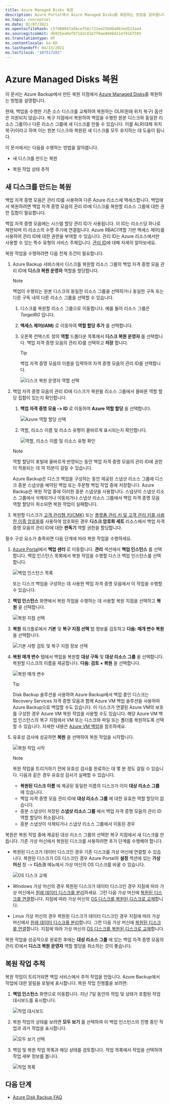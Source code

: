 ```yaml
---
title: Azure Managed Disks 복원
description: Azure Portal에서 Azure Managed Disks를 복원하는 방법을 알아봅니다.
ms.topic: conceptual
ms.date: 01/07/2021
ms.openlocfilehash: c57d60047a5bcef58c721ee25bd8a0b3ed523aa4
ms.sourcegitcommit: db925ea0af071d2c81b7f0ae89464214f8167505
ms.translationtype: HT
ms.contentlocale: ko-KR
ms.lasthandoff: 04/15/2021
ms.locfileid: "107517201"
---
```

# <a name="restore-azure-managed-disks"></a>Azure Managed Disks 복원

이 문서는 Azure Backup에서 만든 복원 지점에서 [Azure Managed Disks](../virtual-machines/managed-disks-overview.md)를 복원하는 방법을 설명합니다.

현재, 백업을 수행한 기존 소스 디스크를 교체하여 복원하는 OLR(원래 위치 복구) 옵션은 지원되지 않습니다. 복구 지점에서 복원하여 백업을 수행한 원본 디스크와 동일한 리소스 그룹이나 다른 리소스 그룹에 새 디스크를 만들 수 있습니다. 이를 ALR(대체 위치 복구)이라고 하며 이는 원본 디스크와 복원된 새 디스크를 모두 유지하는 데 도움이 됩니다.

이 문서에서는 다음을 수행하는 방법을 알아봅니다.

- 새 디스크를 만드는 복원

- 복원 작업 상태 추적

## <a name="restore-to-create-a-new-disk"></a>새 디스크를 만드는 복원

백업 자격 증명 모음은 관리 ID를 사용하여 다른 Azure 리소스에 액세스합니다. 백업에서 복원하려면 백업 자격 증명 모음의 관리 ID에 디스크를 복원할 리소스 그룹에 대한 권한 집합이 필요합니다.

백업 자격 증명 모음에는 시스템 할당 관리 ID가 사용됩니다. 이 ID는 리소스당 하나로 제한되며 이 리소스의 수명 주기에 연결됩니다. Azure RBAC(역할 기반 액세스 제어)를 사용하여 관리 ID에 대한 권한을 부여할 수 있습니다. 관리 ID는 Azure 리소스에서만 사용할 수 있는 특수 유형의 서비스 주체입니다. [관리 ID](../active-directory/managed-identities-azure-resources/overview.md)에 대해 자세히 알아보세요.

복원 작업을 수행하려면 다음 전제 조건이 필요합니다.

1. Azure Backup 서비스에서 디스크를 복원할 리소스 그룹의 백업 자격 증명 모음 관리 ID에 **디스크 복원 운영자** 역할을 할당합니다.

    >[!NOTE]
    > 백업이 수행되는 원본 디스크의 동일한 리소스 그룹을 선택하거나 동일한 구독 또는 다른 구독 내의 다른 리소스 그룹을 선택할 수 있습니다.

    1. 디스크를 복원할 리소스 그룹으로 이동합니다. 예를 들어 리소스 그룹은 *TargetRG* 입니다.

    1. **액세스 제어(IAM)** 로 이동하여 **역할 할당 추가** 를 선택합니다.

    1. 오른쪽 컨텍스트 창의 **역할** 드롭다운 목록에서 **디스크 복원 운영자** 를 선택합니다. 백업 자격 증명 모음의 관리 ID를 선택하고 **저장** 합니다.

        >[!TIP]
        >백업 자격 증명 모음의 이름을 입력하여 자격 증명 모음의 관리 ID를 선택합니다.

        ![디스크 복원 운영자 역할 선택](./media/restore-managed-disks/disk-restore-operator-role.png)

1. 백업 자격 증명 모음의 관리 ID에 디스크가 복원될 리소스 그룹에서 올바른 역할 할당 집합이 있는지 확인합니다.

    1. **백업 자격 증명 모음 -> ID** 로 이동하여 **Azure 역할 할당** 을 선택합니다.

        ![Azure 역할 할당 선택](./media/restore-managed-disks/azure-role-assignments.png)

    1. 역할, 리소스 이름 및 리소스 유형이 올바르게 표시되는지 확인합니다.

        ![역할, 리소스 이름 및 리소스 유형 확인](./media/restore-managed-disks/verify-role.png)

    >[!NOTE]
    >역할 할당이 포털에 올바르게 반영되는 동안 백업 자격 증명 모음의 관리 ID에 권한이 적용되는 데 약 15분이 걸릴 수 있습니다.
    >
    >Azure Backup은 디스크 백업을 구성하는 동안 제공된 스냅샷 리소스 그룹에 디스크 증분 스냅샷을 예약된 백업 또는 주문형 백업 작업 중에 저장합니다. Azure Backup은 복원 작업 중에 이러한 증분 스냅샷을 사용합니다. 스냅샷이 스냅샷 리소스 그룹에서 삭제되거나 이동되거나 스냅샷 리소스 그룹에서 백업 자격 증명 모음 역할 할당이 취소되면 복원 작업이 실패합니다.

1. 복원할 디스크가 [고객 관리형 키(CMK)](../virtual-machines/disks-enable-customer-managed-keys-portal.md) 또는 [플랫폼 관리 키 및 고객 관리 키를 사용한 이중 암호화](../virtual-machines/disks-enable-double-encryption-at-rest-portal.md)를 사용하여 암호화된 경우 **디스크 암호화 세트** 리소스에서 백업 자격 증명 모음의 관리 ID에 대한 **판독기** 역할 권한을 할당합니다.

필수 구성 요소가 충족되면 다음 단계에 따라 복원 작업을 수행하세요.

1. [Azure Portal](https://portal.azure.com/)에서 **백업 센터** 로 이동합니다. **관리** 섹션에서 **백업 인스턴스** 를 선택합니다. 백업 인스턴스 목록에서 복원 작업을 수행할 디스크 백업 인스턴스를 선택합니다.

    ![백업 인스턴스 목록](./media/restore-managed-disks/backup-instances.png)

    또는 디스크 백업을 구성하는 데 사용한 백업 자격 증명 모음에서 이 작업을 수행할 수 있습니다.

1. **백업 인스턴스** 화면에서 복원 작업을 수행하는 데 사용할 복원 지점을 선택하고 **복원** 을 선택합니다.

    ![복원 지점 선택](./media/restore-managed-disks/select-restore-point.png)

1. **복원** 워크플로에서 **기본** 및 **복구 지점 선택** 탭 정보를 검토하고 **다음: 매개 변수 복원** 을 선택합니다.

    ![기본 사항 검토 및 복구 지점 정보 선택](./media/restore-managed-disks/review-information.png)

1. **복원 매개 변수** 탭에서 백업을 복원할 **대상 구독** 및 **대상 리소스 그룹** 을 선택합니다. 복원할 디스크의 이름을 제공합니다. **다음: 검토 + 복원** 을 선택합니다.

    ![복원 매개 변수](./media/restore-managed-disks/restore-parameters.png)

    >[!TIP]
    >Disk Backup 솔루션을 사용하여 Azure Backup에서 백업 중인 디스크는 Recovery Services 자격 증명 모음과 함께 Azure VM 백업 솔루션을 사용하여 Azure Backup으로 백업할 수도 있습니다. 이 디스크가 연결된 Azure VM의 보호를 구성한 경우 Azure VM 복원 작업을 사용할 수도 있습니다. 해당 Azure VM 백업 인스턴스의 복구 지점에서 VM 또는 디스크와 파일 또는 폴더를 복원하도록 선택할 수 있습니다. 자세한 내용은 [Azure VM 백업](./about-azure-vm-restore.md)을 참조하세요.

1. 유효성 검사에 성공하면 **복원** 을 선택하여 복원 작업을 시작합니다.

    ![복원 작업 시작](./media/restore-managed-disks/initiate-restore.png)

    >[!NOTE]
    > 복원 작업을 트리거하기 전에 유효성 검사를 완료하는 데 몇 분 정도 걸릴 수 있습니다. 다음과 같은 경우 유효성 검사가 실패할 수 있습니다.
    >
    > - **복원된 디스크 이름** 에 제공된 동일한 이름의 디스크가 이미 **대상 리소스 그룹** 에 있습니다.
    > - 백업 자격 증명 모음 관리 ID에 **대상 리소스 그룹** 에 대한 유효한 역할 할당이 없습니다.
    > - 증분 스냅샷이 저장된 **스냅샷 리소스 그룹** 에서 백업 자격 증명 모음의 관리 ID 역할 할당이 취소됩니다.
    > - 증분 스냅샷이 삭제되거나 스냅샷 리소스 그룹에서 이동된 경우

복원은 복원 작업 중에 제공된 대상 리소스 그룹의 선택한 복구 지점에서 새 디스크를 만듭니다. 기존 가상 머신에서 복원된 디스크를 사용하려면 추가 단계를 수행해야 합니다.

- 복원된 디스크가 데이터 디스크인 경우 기존 디스크를 가상 머신에 연결할 수 있습니다. 복원된 디스크가 OS 디스크인 경우 Azure Portal의 **설정** 섹션에 있는 **가상 머신** 창 -> **디스크** 메뉴에서 가상 머신의 OS 디스크를 바꿀 수 있습니다.

    ![OS 디스크 교체](./media/restore-managed-disks/swap-os-disks.png)

- Windows 가상 머신의 경우 복원된 디스크가 데이터 디스크인 경우 지침에 따라 가상 머신에서 [원래 데이터 디스크를 분리](../virtual-machines/windows/detach-disk.md#detach-a-data-disk-using-the-portal)하세요. 그런 다음 가상 머신에 [복원된 디스크를 연결](../virtual-machines/windows/attach-managed-disk-portal.md)합니다. 지침에 따라 가상 머신의 [OS 디스크를 복원된 디스크로 교체](../virtual-machines/windows/os-disk-swap.md)합니다.

- Linux 가상 머신의 경우 복원된 디스크가 데이터 디스크인 경우 지침에 따라 가상 머신에서 [원래 데이터 디스크를 분리](../virtual-machines/linux/detach-disk.md#detach-a-data-disk-using-the-portal)합니다. 그런 다음 가상 머신에 [복원된 디스크를 연결](../virtual-machines/linux/attach-disk-portal.md#attach-an-existing-disk)합니다. 지침에 따라 가상 머신의 [OS 디스크를 복원된 디스크로 교체](../virtual-machines/linux/os-disk-swap.md)합니다.

복원 작업을 성공적으로 완료한 후에는 **대상 리소스 그룹** 에 있는 백업 자격 증명 모음의 관리 ID에서 **디스크 복원 운영자** 역할 할당을 취소하는 것이 좋습니다.

## <a name="track-a-restore-operation"></a>복원 작업 추적

복원 작업이 트리거되면 백업 서비스에서 추적 작업을 만듭니다. Azure Backup에서 작업에 대한 알림을 포털에 표시합니다. 복원 작업 진행률을 보려면:

1. **백업 인스턴스** 화면으로 이동합니다. 지난 7일 동안의 작업 및 상태가 포함된 작업 대시보드를 표시합니다.

    ![작업 대시보드](./media/restore-managed-disks/jobs-dashboard.png)

1. 복원 작업의 상태를 보려면 **모두 보기** 를 선택하여 이 백업 인스턴스의 진행 중인 작업과 과거 작업을 표시합니다.

    ![모두 보기 선택](./media/restore-managed-disks/view-all.png)

1. 백업 및 복원 작업 목록과 해당 상태를 검토합니다. 작업 목록에서 작업을 선택하여 작업 세부 정보를 봅니다.

    ![작업 목록](./media/restore-managed-disks/list-of-jobs.png)

## <a name="next-steps"></a>다음 단계

- [Azure Disk Backup FAQ](disk-backup-faq.yml)
